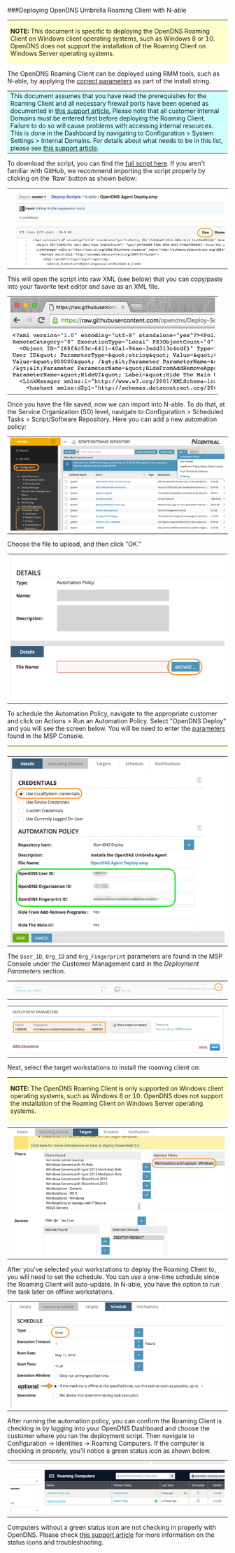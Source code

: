 ###Deploying OpenDNS Umbrella Roaming Client with N-able
<div>
<table style="height: 100px; width: 100%">
	<tbody>
		<tr>
			<td bgcolor="#ffffcc">
				<p><strong>NOTE:</strong> This document is specific to deploying the OpenDNS Roaming Client on Windows client operating systems,  such as Windows 8 or 10. OpenDNS does not support the installation of the Roaming Client on Windows Server operating systems.</p>
			</td>
		</tr>
	</tbody>
</table>
</div>


The OpenDNS Roaming Client can be deployed using RMM tools, such as N-able, by applying the <a href="https://docs.opendns.com/product/msp/automated-deployment/#section-deployment-parameters">correct parameters</a> as part of the install string.  


<div>
<table style="align:center"><colgroup><col width="624" /></colgroup>
	<tbody>
		<tr>
			<td bgcolor="#ccffff">This document assumes that you have read the prerequisites for the Roaming Client and all necessary firewall ports have been opened as documented in <a href="https://docs.opendns.com/product/msp/prerequisites/">this support article.</a>  Please note that all customer Internal Domains must be entered first before deploying the Roaming Client.  Failure to do so will cause problems with accessing internal resources. This is done in the Dashboard by navigating to Configuration > System Settings > Internal Domains. For details about what needs to be in this list, please see <a href="https://docs.opendns.com/product/msp/appendix-d-internal-domains/">this support article</a>.
			</td>
		</tr>
	</tbody>
</table>
</div>

To download the script, you can find the [full script here](https://github.com/opendns/Deploy-Scripts/blob/master/N-able/OpenDNSAgentDeploy.amp).
If you aren't familiar with GitHub, we recommend importing the script properly by clicking on the ‘Raw’ button as shown below:

<table style="width:100%">
	<tbody>
		<tr>
			<td>
				<img src="docs/GitHub_Raw.png" border="0" alt="Scripts -> Raw">
			</td>
		</tr>
	</tbody>
</table>

This will open the script into raw XML (see below) that you can copy/paste into your favorite text editor and save as an XML file.

<table>
	<tbody>
		<tr>
			<td>
				<img src="docs/GitHub_Raw2.png" border="0" alt="Raw XML"">
			</td>
		</tr>
	</tbody>
</table>

Once you have the file saved, now we can import into N-able.  To do that, at the Service Organization (SO) level, navigate to Configuration > Scheduled Tasks > Script/Software Repository. Here you can add a new automation policy:

<table style="width:100%">
	<tbody>
		<tr>
			<td>
				<img src="docs/NCentral-Add-AP.png" border="0" alt="Parameters from OpenDNS Dashboard">
			</td>
		</tr>
	</tbody>
</table>

Choose the file to upload, and then click "OK."

<table style="width:100%">
	<tbody>
		<tr>
			<td>
				<img src="docs/NCentral-Browse.png" border="0" alt="Parameters from OpenDNS Dashboard">
			</td>
		</tr>
	</tbody>
</table>

To schedule the Automation Policy, navigate to the appropriate customer and click on Actions > Run an Automation Policy. Select "OpenDNS Deploy"  and you will see the screen below. You will be need to enter the <a href="https://docs.opendns.com/product/msp/automated-deployment/#section-deployment-parameters">parameters</a> found in the MSP Console.  

<div>
<table style="height: 10px; width: 100%">
	<tbody>
		<tr>
			<td bgcolor="#ffffcc">
				<p><strong>NOTE:</strong> OpenDNS recommends using the LocalSystem credentials as shown below.</p>
			</td>
		</tr>
	</tbody>
</table>
</div>

<table style="width:100%">
	<tbody>
		<tr>
			<td>
				<img src="docs/SetParameters.png" border="0" alt="Prompt for parameters">
			</td>
		</tr>
	</tbody>
</table>

The ```User_ID```, ```Org_ID``` and ```Org_Fingerprint``` parameters are found in the MSP Console under the Customer Management card in the _Deployment Parameters_ section.  
<table>
	<tbody>
		<tr>
			<td>
				<img src="docs/CustomerManagement.png" border="0" alt="Click the Caret">
			</td>
		</tr>
	</tbody>
</table>

<table style="width:100%">
	<tbody>
		<tr>
			<td>
				<img src="docs/RoamingParameters.png" border="0" alt="Script Parameters">
			</td>
		</tr>
	</tbody>
</table>

Next, select the target workstations to install the roaming client on:

<div>
<table style="height: 100px; width: 100%">
	<tbody>
		<tr>
			<td bgcolor="#ffffcc">
				<p><strong>NOTE:</strong> The OpenDNS Roaming Client is only supported on Windows client operating systems,  such as Windows 8 or 10. OpenDNS does not support the installation of the Roaming Client on Windows Server operating systems.</p>
			</td>
		</tr>
	</tbody>
</table>
</div>

<table style="width:100%">
	<tbody>
		<tr>
			<td>
				<img src="docs/SelectWorkstations.png" border="0" alt="Script Parameters">
			</td>
		</tr>
	</tbody>
</table>

After you've selected your workstations to deploy the Roaming Client to, you will need to set the schedule. You can use a one-time schedule since the Roaming Client will auto-update. In N-able, you have the option to run the task later on offline workstations.

<table style="width:100%">
	<tbody>
		<tr>
			<td>
				<img src="docs/Schedule.png" border="0" alt="Script Parameters">
			</td>
		</tr>
	</tbody>
</table>

After running the automation policy, you can confirm the Roaming Client is checking in by logging into your OpenDNS Dashboard and choose the customer where you ran the deployment script.  Then navigate to Configuration -> Identities -> Roaming Computers.  If the computer is checking in properly, you’ll notice a green status icon as shown below.  

<table style="width:100%">
	<tbody>
		<tr>
			<td>
				<img src="docs/PolicyStatus.png" border="0" alt="Roaming Client in Dashboard">
			</td>
		</tr>
	</tbody>
</table>

Computers without a green status icon are not checking in properly with OpenDNS.  Please check [this support article](https://docs.opendns.com/product/msp/appendix-a-status-and-functionality/) for more information on the status icons and troubleshooting.
